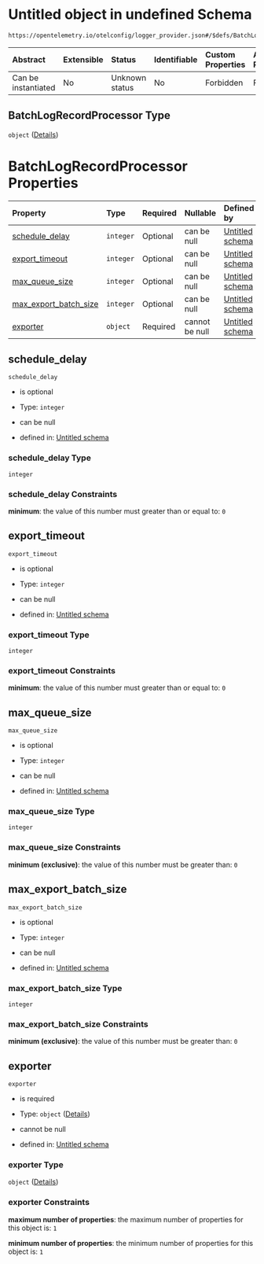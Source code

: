 # Untitled object in undefined Schema

```txt
https://opentelemetry.io/otelconfig/logger_provider.json#/$defs/BatchLogRecordProcessor
```



| Abstract            | Extensible | Status         | Identifiable | Custom Properties | Additional Properties | Access Restrictions | Defined In                                                                       |
| :------------------ | :--------- | :------------- | :----------- | :---------------- | :-------------------- | :------------------ | :------------------------------------------------------------------------------- |
| Can be instantiated | No         | Unknown status | No           | Forbidden         | Forbidden             | none                | [logger\_provider.json\*](../schema/logger_provider.json "open original schema") |

## BatchLogRecordProcessor Type

`object` ([Details](logger_provider-defs-batchlogrecordprocessor.md))

# BatchLogRecordProcessor Properties

| Property                                           | Type      | Required | Nullable       | Defined by                                                                                                                                                                                                                     |
| :------------------------------------------------- | :-------- | :------- | :------------- | :----------------------------------------------------------------------------------------------------------------------------------------------------------------------------------------------------------------------------- |
| [schedule\_delay](#schedule_delay)                 | `integer` | Optional | can be null    | [Untitled schema](logger_provider-defs-batchlogrecordprocessor-properties-schedule_delay.md "https://opentelemetry.io/otelconfig/logger_provider.json#/$defs/BatchLogRecordProcessor/properties/schedule_delay")               |
| [export\_timeout](#export_timeout)                 | `integer` | Optional | can be null    | [Untitled schema](logger_provider-defs-batchlogrecordprocessor-properties-export_timeout.md "https://opentelemetry.io/otelconfig/logger_provider.json#/$defs/BatchLogRecordProcessor/properties/export_timeout")               |
| [max\_queue\_size](#max_queue_size)                | `integer` | Optional | can be null    | [Untitled schema](logger_provider-defs-batchlogrecordprocessor-properties-max_queue_size.md "https://opentelemetry.io/otelconfig/logger_provider.json#/$defs/BatchLogRecordProcessor/properties/max_queue_size")               |
| [max\_export\_batch\_size](#max_export_batch_size) | `integer` | Optional | can be null    | [Untitled schema](logger_provider-defs-batchlogrecordprocessor-properties-max_export_batch_size.md "https://opentelemetry.io/otelconfig/logger_provider.json#/$defs/BatchLogRecordProcessor/properties/max_export_batch_size") |
| [exporter](#exporter)                              | `object`  | Required | cannot be null | [Untitled schema](logger_provider-defs-logrecordexporter.md "https://opentelemetry.io/otelconfig/logger_provider.json#/$defs/BatchLogRecordProcessor/properties/exporter")                                                     |

## schedule\_delay



`schedule_delay`

* is optional

* Type: `integer`

* can be null

* defined in: [Untitled schema](logger_provider-defs-batchlogrecordprocessor-properties-schedule_delay.md "https://opentelemetry.io/otelconfig/logger_provider.json#/$defs/BatchLogRecordProcessor/properties/schedule_delay")

### schedule\_delay Type

`integer`

### schedule\_delay Constraints

**minimum**: the value of this number must greater than or equal to: `0`

## export\_timeout



`export_timeout`

* is optional

* Type: `integer`

* can be null

* defined in: [Untitled schema](logger_provider-defs-batchlogrecordprocessor-properties-export_timeout.md "https://opentelemetry.io/otelconfig/logger_provider.json#/$defs/BatchLogRecordProcessor/properties/export_timeout")

### export\_timeout Type

`integer`

### export\_timeout Constraints

**minimum**: the value of this number must greater than or equal to: `0`

## max\_queue\_size



`max_queue_size`

* is optional

* Type: `integer`

* can be null

* defined in: [Untitled schema](logger_provider-defs-batchlogrecordprocessor-properties-max_queue_size.md "https://opentelemetry.io/otelconfig/logger_provider.json#/$defs/BatchLogRecordProcessor/properties/max_queue_size")

### max\_queue\_size Type

`integer`

### max\_queue\_size Constraints

**minimum (exclusive)**: the value of this number must be greater than: `0`

## max\_export\_batch\_size



`max_export_batch_size`

* is optional

* Type: `integer`

* can be null

* defined in: [Untitled schema](logger_provider-defs-batchlogrecordprocessor-properties-max_export_batch_size.md "https://opentelemetry.io/otelconfig/logger_provider.json#/$defs/BatchLogRecordProcessor/properties/max_export_batch_size")

### max\_export\_batch\_size Type

`integer`

### max\_export\_batch\_size Constraints

**minimum (exclusive)**: the value of this number must be greater than: `0`

## exporter



`exporter`

* is required

* Type: `object` ([Details](logger_provider-defs-logrecordexporter.md))

* cannot be null

* defined in: [Untitled schema](logger_provider-defs-logrecordexporter.md "https://opentelemetry.io/otelconfig/logger_provider.json#/$defs/BatchLogRecordProcessor/properties/exporter")

### exporter Type

`object` ([Details](logger_provider-defs-logrecordexporter.md))

### exporter Constraints

**maximum number of properties**: the maximum number of properties for this object is: `1`

**minimum number of properties**: the minimum number of properties for this object is: `1`

